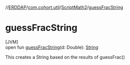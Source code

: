 //[ERDDAP](../../../index.md)/[com.cohort.util](../index.md)/[ScriptMath2](index.md)/[guessFracString](guess-frac-string.md)

# guessFracString

[JVM]\
open fun [guessFracString](guess-frac-string.md)(d: Double): [String](https://docs.oracle.com/en/java/javase/17/docs/api/java.base/java/lang/String.html)

This creates a String based on the results of guessFrac()